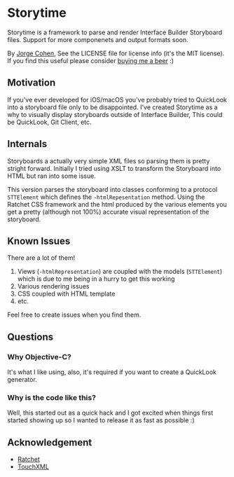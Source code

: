 # Storytime

Storytime is a framework to parse and render Interface Builder Storyboard files.
Support for more componenets and output formats soon.

By [Jorge Cohen](http://twitter.com/jorgewritescode), See the LICENSE file for license info (it's the MIT license).
If you find this useful please consider [buying me a beer](http://paypal.me/jorgecohen) :) 

## Motivation
If you've ever developed for iOS/macOS you've probably tried to QuickLook into a storyboard file only to be disappointed.
I've created Storytime as a why to visually display storyboards outside of Interface Builder, This could be QuickLook, Git Client, etc.

## Internals
Storyboards a actually very simple XML files so parsing them is pretty stright forward.
Initially I tried using XSLT to transform the Storyboard into HTML but ran into some issue.

This version parses the storyboard into classes conforming to a protocol `STTElement` which defines the `-htmlRepesentation` method.
Using the Ratchet CSS framework and the html produced by the various elements you get a pretty (although not 100%) accurate visual representation of the storyboard.

## Known Issues
There are a lot of them!

1. Views (`-htmlRepresentation`) are coupled with the models (`STTElement`) which is due to me being in a hurry to get this working
2. Various rendering issues
3. CSS coupled with HTML template
4. etc.

Feel free to create issues when you find them.

## Questions

### Why Objective-C?
It's what I like using, also, it's required if you want to create a QuickLook generator.

### Why is the code like this?
Well, this started out as a quick hack and I got excited when things first started showing up so I wanted to release it as fast as possible :)

## Acknowledgement

* [Ratchet](https://github.com/twbs/ratchet)
* [TouchXML](https://github.com/TouchCode/TouchXML)